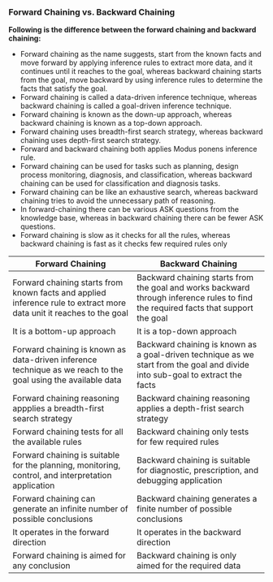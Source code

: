### Forward Chaining vs. Backward Chaining

**Following is the difference between the forward chaining and backward chaining:**
- Forward chaining as the name suggests, start from the known facts and move forward by applying inference rules to extract more data, and it continues until it reaches to the goal, whereas backward chaining starts from the goal, move backward by using inference rules to determine the facts that satisfy the goal.
- Forward chaining is called a data-driven inference technique, whereas backward chaining is called a goal-driven inference technique.
- Forward chaining is known as the down-up approach, whereas backward chaining is known as a top-down approach.
- Forward chaining uses breadth-first search strategy, whereas backward chaining uses depth-first search strategy.
- Forward and backward chaining both applies Modus ponens inference rule.
- Forward chaining can be used for tasks such as planning, design process monitoring, diagnosis, and classification, whereas backward chaining can be used for classification and diagnosis tasks.
- Forward chaining can be like an exhaustive search, whereas backward chaining tries to avoid the unnecessary path of reasoning.
- In forward-chaining there can be various ASK questions from the knowledge base, whereas in backward chaining there can be fewer ASK questions.
- Forward chaining is slow as it checks for all the rules, whereas backward chaining is fast as it checks few required rules only

| Forward Chaining | Backward Chaining |
| ---- | ---- |
| Forward chaining starts from known facts and applied inference rule to extract more data unit it reaches to the goal | Backward chaining starts from the goal and works backward through inference rules to find the required facts that support the goal |
| It is a bottom-up approach | It is a top-down approach |
| Forward chaining is known as data-driven inference technique as we reach to the goal using the available data | Backward chaining is known as a goal-driven technique as we start from the goal and divide into sub-goal to extract the facts |
| Forward chaining reasoning appplies a breadth-first search strategy | Backward chaining reasoning applies a depth-frist search strategy |
| Forward chaining tests for all the available rules | Backward chaining only tests for few required rules |
| Forward chaining is suitable for the planning, monitoring, control, and interpretation application | Backward chaining is suitable for diagnostic, prescription, and debugging application |
| Forward chaining can generate an infinite number of possible conclusions | Backward chaining generates a finite number of possible conclusions |
| It operates in the forward direction | It operates in the backward direction |
| Forward chaining is aimed for any conclusion | Backward chaining is only aimed for the required data |